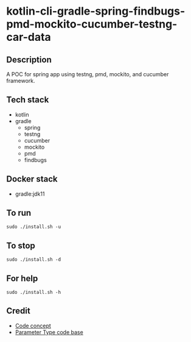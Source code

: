 # kotlin-cli-gradle-spring-findbugs-pmd-mockito-cucumber-testng-car-data

## Description
A POC for spring app using testng,
pmd, mockito, and cucumber framework.

## Tech stack
- kotlin
- gradle
  - spring
  - testng
  - cucumber
  - mockito
  - pmd
  - findbugs

## Docker stack
- gradle:jdk11

## To run
`sudo ./install.sh -u`

## To stop
`sudo ./install.sh -d`

## For help
`sudo ./install.sh -h`

## Credit
- [Code concept](https://stackoverflow.com/questions/67847818/maven-testng-5-cucumber-not-running-tests)
- [Parameter Type code base](https://thepracticaldeveloper.com/cucumber-guide-3-step-definitions-state/)
